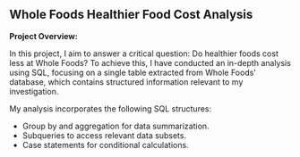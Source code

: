 ## Whole Foods Healthier Food Cost Analysis

**Project Overview:**

In this project, I aim to answer a critical question: Do healthier foods cost less at Whole Foods? To achieve this, I have conducted an in-depth analysis using SQL, focusing on a single table extracted from Whole Foods' database, which contains structured information relevant to my investigation.

My analysis incorporates the following SQL structures:
- Group by and aggregation for data summarization.
- Subqueries to access relevant data subsets.
- Case statements for conditional calculations.

